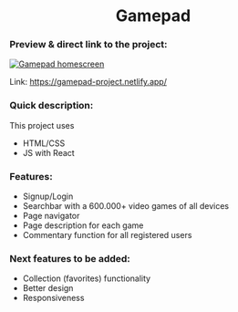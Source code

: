 <h1 align="center">Gamepad</h1>

### Preview & direct link to the project:

<a href="https://gamepad-project.netlify.app/"><img src="https://res.cloudinary.com/dsggwrmg1/image/upload/v1635521231/Projects%20screens/gamepad_preview_wqrcwm.jpg" alt="Gamepad homescreen" /> </a>

Link: https://gamepad-project.netlify.app/

### Quick description:
This project uses
- HTML/CSS
- JS with React

### Features:
- Signup/Login
- Searchbar with a 600.000+ video games of all devices
- Page navigator
- Page description for each game
- Commentary function for all registered users

### Next features to be added:
- Collection (favorites) functionality
- Better design
- Responsiveness
